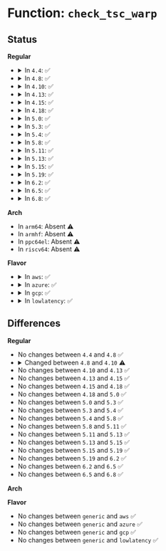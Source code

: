 # Function: <code>check_tsc_warp</code>

## Status
<b>Regular</b>
<ul>
<li>
<details>
<summary>In <code>4.4</code>: ✅</summary>

```c
void check_tsc_warp(unsigned int timeout);
```

**Collision:** Unique Static

**Inline:** No

**Transformation:** False

**Instances:**

```
In arch/x86/kernel/tsc_sync.c (ffffffff810528c0)
Location: arch/x86/kernel/tsc_sync.c:45
Inline: False
Direct callers:
  - arch/x86/kernel/tsc_sync.c:check_tsc_sync_source
  - arch/x86/kernel/tsc_sync.c:check_tsc_sync_target
```
**Symbols:**

```
ffffffff810528c0-ffffffff81052a08: check_tsc_warp (STB_LOCAL)
```
</details>
</li>
<li>
<details>
<summary>In <code>4.8</code>: ✅</summary>

```c
void check_tsc_warp(unsigned int timeout);
```

**Collision:** Unique Static

**Inline:** No

**Transformation:** False

**Instances:**

```
In arch/x86/kernel/tsc_sync.c (ffffffff810529e0)
Location: arch/x86/kernel/tsc_sync.c:45
Inline: False
Direct callers:
  - arch/x86/kernel/tsc_sync.c:check_tsc_sync_target
  - arch/x86/kernel/tsc_sync.c:check_tsc_sync_source
```
**Symbols:**

```
ffffffff810529e0-ffffffff81052b28: check_tsc_warp (STB_LOCAL)
```
</details>
</li>
<li>
<details>
<summary>In <code>4.10</code>: ✅</summary>

```c
cycles_t check_tsc_warp(unsigned int timeout);
```

**Collision:** Unique Static

**Inline:** No

**Transformation:** False

**Instances:**

```
In arch/x86/kernel/tsc_sync.c (ffffffff810552f0)
Location: arch/x86/kernel/tsc_sync.c:194
Inline: False
Direct callers:
  - arch/x86/kernel/tsc_sync.c:check_tsc_sync_target
  - arch/x86/kernel/tsc_sync.c:check_tsc_sync_source
```
**Symbols:**

```
ffffffff810552f0-ffffffff8105545c: check_tsc_warp (STB_LOCAL)
```
</details>
</li>
<li>
<details>
<summary>In <code>4.13</code>: ✅</summary>

```c
cycles_t check_tsc_warp(unsigned int timeout);
```

**Collision:** Unique Static

**Inline:** No

**Transformation:** False

**Instances:**

```
In arch/x86/kernel/tsc_sync.c (ffffffff81054c10)
Location: arch/x86/kernel/tsc_sync.c:189
Inline: False
Direct callers:
  - arch/x86/kernel/tsc_sync.c:check_tsc_sync_target
  - arch/x86/kernel/tsc_sync.c:check_tsc_sync_source
```
**Symbols:**

```
ffffffff81054c10-ffffffff81054d7a: check_tsc_warp (STB_LOCAL)
```
</details>
</li>
<li>
<details>
<summary>In <code>4.15</code>: ✅</summary>

```c
cycles_t check_tsc_warp(unsigned int timeout);
```

**Collision:** Unique Static

**Inline:** No

**Transformation:** False

**Instances:**

```
In arch/x86/kernel/tsc_sync.c (ffffffff810589d0)
Location: arch/x86/kernel/tsc_sync.c:226
Inline: False
Direct callers:
  - arch/x86/kernel/tsc_sync.c:check_tsc_sync_target
  - arch/x86/kernel/tsc_sync.c:check_tsc_sync_source
```
**Symbols:**

```
ffffffff810589d0-ffffffff81058b3a: check_tsc_warp (STB_LOCAL)
```
</details>
</li>
<li>
<details>
<summary>In <code>4.18</code>: ✅</summary>

```c
cycles_t check_tsc_warp(unsigned int timeout);
```

**Collision:** Unique Static

**Inline:** No

**Transformation:** False

**Instances:**

```
In arch/x86/kernel/tsc_sync.c (ffffffff8105b8f0)
Location: arch/x86/kernel/tsc_sync.c:226
Inline: False
Direct callers:
  - arch/x86/kernel/tsc_sync.c:check_tsc_sync_target
  - arch/x86/kernel/tsc_sync.c:check_tsc_sync_source
```
**Symbols:**

```
ffffffff8105b8f0-ffffffff8105ba5a: check_tsc_warp (STB_LOCAL)
```
</details>
</li>
<li>
<details>
<summary>In <code>5.0</code>: ✅</summary>

```c
cycles_t check_tsc_warp(unsigned int timeout);
```

**Collision:** Unique Static

**Inline:** No

**Transformation:** False

**Instances:**

```
In arch/x86/kernel/tsc_sync.c (ffffffff81061570)
Location: arch/x86/kernel/tsc_sync.c:226
Inline: False
Direct callers:
  - arch/x86/kernel/tsc_sync.c:check_tsc_sync_target
  - arch/x86/kernel/tsc_sync.c:check_tsc_sync_source
```
**Symbols:**

```
ffffffff81061570-ffffffff810616d6: check_tsc_warp (STB_LOCAL)
```
</details>
</li>
<li>
<details>
<summary>In <code>5.3</code>: ✅</summary>

```c
cycles_t check_tsc_warp(unsigned int timeout);
```

**Collision:** Unique Static

**Inline:** No

**Transformation:** False

**Instances:**

```
In arch/x86/kernel/tsc_sync.c (ffffffff81064c60)
Location: arch/x86/kernel/tsc_sync.c:226
Inline: False
Direct callers:
  - arch/x86/kernel/tsc_sync.c:check_tsc_sync_target
  - arch/x86/kernel/tsc_sync.c:check_tsc_sync_source
```
**Symbols:**

```
ffffffff81064c60-ffffffff81064dc6: check_tsc_warp (STB_LOCAL)
```
</details>
</li>
<li>
<details>
<summary>In <code>5.4</code>: ✅</summary>

```c
cycles_t check_tsc_warp(unsigned int timeout);
```

**Collision:** Unique Static

**Inline:** No

**Transformation:** False

**Instances:**

```
In arch/x86/kernel/tsc_sync.c (ffffffff810652d0)
Location: arch/x86/kernel/tsc_sync.c:226
Inline: False
Direct callers:
  - arch/x86/kernel/tsc_sync.c:check_tsc_sync_target
  - arch/x86/kernel/tsc_sync.c:check_tsc_sync_source
```
**Symbols:**

```
ffffffff810652d0-ffffffff81065436: check_tsc_warp (STB_LOCAL)
```
</details>
</li>
<li>
<details>
<summary>In <code>5.8</code>: ✅</summary>

```c
cycles_t check_tsc_warp(unsigned int timeout);
```

**Collision:** Unique Static

**Inline:** No

**Transformation:** False

**Instances:**

```
In arch/x86/kernel/tsc_sync.c (ffffffff8106bc30)
Location: arch/x86/kernel/tsc_sync.c:226
Inline: False
Direct callers:
  - arch/x86/kernel/tsc_sync.c:check_tsc_sync_target
  - arch/x86/kernel/tsc_sync.c:check_tsc_sync_source
```
**Symbols:**

```
ffffffff8106bc30-ffffffff8106bd96: check_tsc_warp (STB_LOCAL)
```
</details>
</li>
<li>
<details>
<summary>In <code>5.11</code>: ✅</summary>

```c
cycles_t check_tsc_warp(unsigned int timeout);
```

**Collision:** Unique Static

**Inline:** No

**Transformation:** False

**Instances:**

```
In arch/x86/kernel/tsc_sync.c (ffffffff8106d510)
Location: arch/x86/kernel/tsc_sync.c:226
Inline: False
Direct callers:
  - arch/x86/kernel/tsc_sync.c:check_tsc_sync_target
  - arch/x86/kernel/tsc_sync.c:check_tsc_sync_source
```
**Symbols:**

```
ffffffff8106d510-ffffffff8106d676: check_tsc_warp (STB_LOCAL)
```
</details>
</li>
<li>
<details>
<summary>In <code>5.13</code>: ✅</summary>

```c
cycles_t check_tsc_warp(unsigned int timeout);
```

**Collision:** Unique Static

**Inline:** No

**Transformation:** False

**Instances:**

```
In arch/x86/kernel/tsc_sync.c (ffffffff8106df80)
Location: arch/x86/kernel/tsc_sync.c:226
Inline: False
Direct callers:
  - arch/x86/kernel/tsc_sync.c:check_tsc_sync_target
  - arch/x86/kernel/tsc_sync.c:check_tsc_sync_source
```
**Symbols:**

```
ffffffff8106df80-ffffffff8106e0e5: check_tsc_warp (STB_LOCAL)
```
</details>
</li>
<li>
<details>
<summary>In <code>5.15</code>: ✅</summary>

```c
cycles_t check_tsc_warp(unsigned int timeout);
```

**Collision:** Unique Static

**Inline:** No

**Transformation:** False

**Instances:**

```
In arch/x86/kernel/tsc_sync.c (ffffffff810797a0)
Location: arch/x86/kernel/tsc_sync.c:267
Inline: False
Direct callers:
  - arch/x86/kernel/tsc_sync.c:check_tsc_sync_target
  - arch/x86/kernel/tsc_sync.c:check_tsc_sync_source
```
**Symbols:**

```
ffffffff810797a0-ffffffff81079905: check_tsc_warp (STB_LOCAL)
```
</details>
</li>
<li>
<details>
<summary>In <code>5.19</code>: ✅</summary>

```c
cycles_t check_tsc_warp(unsigned int timeout);
```

**Collision:** Unique Static

**Inline:** No

**Transformation:** False

**Instances:**

```
In arch/x86/kernel/tsc_sync.c (ffffffff81088530)
Location: arch/x86/kernel/tsc_sync.c:267
Inline: False
Direct callers:
  - arch/x86/kernel/tsc_sync.c:check_tsc_sync_target
  - arch/x86/kernel/tsc_sync.c:check_tsc_sync_source
```
**Symbols:**

```
ffffffff81088530-ffffffff810886b6: check_tsc_warp (STB_LOCAL)
```
</details>
</li>
<li>
<details>
<summary>In <code>6.2</code>: ✅</summary>

```c
cycles_t check_tsc_warp(unsigned int timeout);
```

**Collision:** Unique Static

**Inline:** No

**Transformation:** False

**Instances:**

```
In arch/x86/kernel/tsc_sync.c (ffffffff8109bfe0)
Location: arch/x86/kernel/tsc_sync.c:267
Inline: False
Direct callers:
  - arch/x86/kernel/tsc_sync.c:check_tsc_sync_target
  - arch/x86/kernel/tsc_sync.c:check_tsc_sync_source
```
**Symbols:**

```
ffffffff8109bfe0-ffffffff8109c169: check_tsc_warp (STB_LOCAL)
```
</details>
</li>
<li>
<details>
<summary>In <code>6.5</code>: ✅</summary>

```c
cycles_t check_tsc_warp(unsigned int timeout);
```

**Collision:** Unique Static

**Inline:** No

**Transformation:** False

**Instances:**

```
In arch/x86/kernel/tsc_sync.c (ffffffff8109ef40)
Location: arch/x86/kernel/tsc_sync.c:266
Inline: False
Direct callers:
  - arch/x86/kernel/tsc_sync.c:check_tsc_sync_target
  - arch/x86/kernel/tsc_sync.c:check_tsc_sync_source
```
**Symbols:**

```
ffffffff8109ef40-ffffffff8109f0c9: check_tsc_warp (STB_LOCAL)
```
</details>
</li>
<li>
<details>
<summary>In <code>6.8</code>: ✅</summary>

```c
cycles_t check_tsc_warp(unsigned int timeout);
```

**Collision:** Unique Static

**Inline:** No

**Transformation:** False

**Instances:**

```
In arch/x86/kernel/tsc_sync.c (ffffffff810a63c0)
Location: arch/x86/kernel/tsc_sync.c:267
Inline: False
Direct callers:
  - arch/x86/kernel/tsc_sync.c:check_tsc_sync_target
  - arch/x86/kernel/tsc_sync.c:check_tsc_sync_source
```
**Symbols:**

```
ffffffff810a63c0-ffffffff810a6549: check_tsc_warp (STB_LOCAL)
```
</details>
</li>
</ul>
<b>Arch</b>
<ul>
<li>
In <code>arm64</code>: Absent ⚠️
</li>
<li>
In <code>armhf</code>: Absent ⚠️
</li>
<li>
In <code>ppc64el</code>: Absent ⚠️
</li>
<li>
In <code>riscv64</code>: Absent ⚠️
</li>
</ul>
<b>Flavor</b>
<ul>
<li>
<details>
<summary>In <code>aws</code>: ✅</summary>

```c
cycles_t check_tsc_warp(unsigned int timeout);
```

**Collision:** Unique Static

**Inline:** No

**Transformation:** False

**Instances:**

```
In arch/x86/kernel/tsc_sync.c (ffffffff81064dc0)
Location: arch/x86/kernel/tsc_sync.c:226
Inline: False
Direct callers:
  - arch/x86/kernel/tsc_sync.c:check_tsc_sync_target
  - arch/x86/kernel/tsc_sync.c:check_tsc_sync_source
```
**Symbols:**

```
ffffffff81064dc0-ffffffff81064f26: check_tsc_warp (STB_LOCAL)
```
</details>
</li>
<li>
<details>
<summary>In <code>azure</code>: ✅</summary>

```c
cycles_t check_tsc_warp(unsigned int timeout);
```

**Collision:** Unique Static

**Inline:** No

**Transformation:** False

**Instances:**

```
In arch/x86/kernel/tsc_sync.c (ffffffff81055090)
Location: arch/x86/kernel/tsc_sync.c:226
Inline: False
Direct callers:
  - arch/x86/kernel/tsc_sync.c:check_tsc_sync_target
  - arch/x86/kernel/tsc_sync.c:check_tsc_sync_source
```
**Symbols:**

```
ffffffff81055090-ffffffff810551f6: check_tsc_warp (STB_LOCAL)
```
</details>
</li>
<li>
<details>
<summary>In <code>gcp</code>: ✅</summary>

```c
cycles_t check_tsc_warp(unsigned int timeout);
```

**Collision:** Unique Static

**Inline:** No

**Transformation:** False

**Instances:**

```
In arch/x86/kernel/tsc_sync.c (ffffffff81065270)
Location: arch/x86/kernel/tsc_sync.c:226
Inline: False
Direct callers:
  - arch/x86/kernel/tsc_sync.c:check_tsc_sync_target
  - arch/x86/kernel/tsc_sync.c:check_tsc_sync_source
```
**Symbols:**

```
ffffffff81065270-ffffffff810653d6: check_tsc_warp (STB_LOCAL)
```
</details>
</li>
<li>
<details>
<summary>In <code>lowlatency</code>: ✅</summary>

```c
cycles_t check_tsc_warp(unsigned int timeout);
```

**Collision:** Unique Static

**Inline:** No

**Transformation:** False

**Instances:**

```
In arch/x86/kernel/tsc_sync.c (ffffffff81066850)
Location: arch/x86/kernel/tsc_sync.c:226
Inline: False
Direct callers:
  - arch/x86/kernel/tsc_sync.c:check_tsc_sync_target
  - arch/x86/kernel/tsc_sync.c:check_tsc_sync_source
```
**Symbols:**

```
ffffffff81066850-ffffffff810669b6: check_tsc_warp (STB_LOCAL)
```
</details>
</li>
</ul>

## Differences
<b>Regular</b>
<ul>
<li>
No changes between <code>4.4</code> and <code>4.8</code> ✅
</li>
<li>
<details>
<summary>Changed between <code>4.8</code> and <code>4.10</code> ⚠️</summary>
<ul>
<li>
<b>Return type changed. </b>
<code>void</code> ➡️ <code>cycles_t</code>
</li>
</ul>
</details>
</li>
<li>
No changes between <code>4.10</code> and <code>4.13</code> ✅
</li>
<li>
No changes between <code>4.13</code> and <code>4.15</code> ✅
</li>
<li>
No changes between <code>4.15</code> and <code>4.18</code> ✅
</li>
<li>
No changes between <code>4.18</code> and <code>5.0</code> ✅
</li>
<li>
No changes between <code>5.0</code> and <code>5.3</code> ✅
</li>
<li>
No changes between <code>5.3</code> and <code>5.4</code> ✅
</li>
<li>
No changes between <code>5.4</code> and <code>5.8</code> ✅
</li>
<li>
No changes between <code>5.8</code> and <code>5.11</code> ✅
</li>
<li>
No changes between <code>5.11</code> and <code>5.13</code> ✅
</li>
<li>
No changes between <code>5.13</code> and <code>5.15</code> ✅
</li>
<li>
No changes between <code>5.15</code> and <code>5.19</code> ✅
</li>
<li>
No changes between <code>5.19</code> and <code>6.2</code> ✅
</li>
<li>
No changes between <code>6.2</code> and <code>6.5</code> ✅
</li>
<li>
No changes between <code>6.5</code> and <code>6.8</code> ✅
</li>
</ul>
<b>Arch</b>
<ul>
</ul>
<b>Flavor</b>
<ul>
<li>
No changes between <code>generic</code> and <code>aws</code> ✅
</li>
<li>
No changes between <code>generic</code> and <code>azure</code> ✅
</li>
<li>
No changes between <code>generic</code> and <code>gcp</code> ✅
</li>
<li>
No changes between <code>generic</code> and <code>lowlatency</code> ✅
</li>
</ul>
